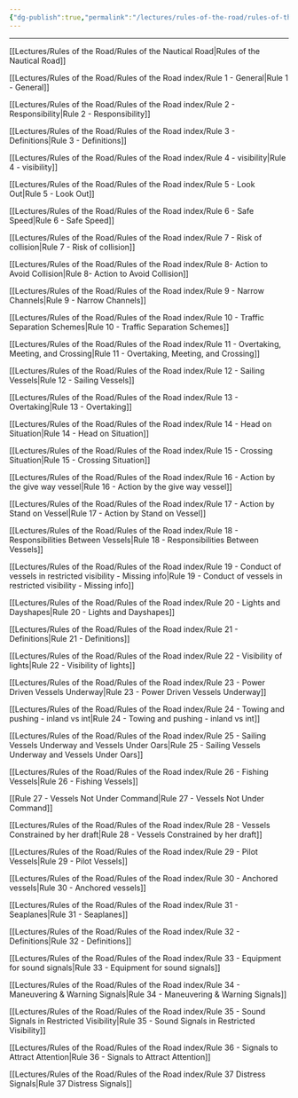 ```yaml
---
{"dg-publish":true,"permalink":"/lectures/rules-of-the-road/rules-of-the-road-index/rotr-index/","tags":["gardenEntry"]}
---
```


***


[[Lectures/Rules of the Road/Rules of the Nautical Road\|Rules of the Nautical Road]]

[[Lectures/Rules of the Road/Rules of the Road index/Rule 1 - General\|Rule 1 - General]]

[[Lectures/Rules of the Road/Rules of the Road index/Rule 2 - Responsibility\|Rule 2 - Responsibility]]

[[Lectures/Rules of the Road/Rules of the Road index/Rule 3 - Definitions\|Rule 3 - Definitions]]

[[Lectures/Rules of the Road/Rules of the Road index/Rule 4 - visibility\|Rule 4 - visibility]]

[[Lectures/Rules of the Road/Rules of the Road index/Rule 5 - Look Out\|Rule 5 - Look Out]]

[[Lectures/Rules of the Road/Rules of the Road index/Rule 6 - Safe Speed\|Rule 6 - Safe Speed]]

[[Lectures/Rules of the Road/Rules of the Road index/Rule 7 - Risk of collision\|Rule 7 - Risk of collision]]

[[Lectures/Rules of the Road/Rules of the Road index/Rule 8- Action to Avoid Collision\|Rule 8- Action to Avoid Collision]]

[[Lectures/Rules of the Road/Rules of the Road index/Rule 9 - Narrow Channels\|Rule 9 - Narrow Channels]]

[[Lectures/Rules of the Road/Rules of the Road index/Rule 10 - Traffic Separation Schemes\|Rule 10 - Traffic Separation Schemes]]

[[Lectures/Rules of the Road/Rules of the Road index/Rule 11 - Overtaking, Meeting, and Crossing\|Rule 11 - Overtaking, Meeting, and Crossing]]

[[Lectures/Rules of the Road/Rules of the Road index/Rule 12 - Sailing Vessels\|Rule 12 - Sailing Vessels]]

[[Lectures/Rules of the Road/Rules of the Road index/Rule 13 - Overtaking\|Rule 13 - Overtaking]]

[[Lectures/Rules of the Road/Rules of the Road index/Rule 14 - Head on Situation\|Rule 14 - Head on Situation]]

[[Lectures/Rules of the Road/Rules of the Road index/Rule 15 - Crossing Situation\|Rule 15 - Crossing Situation]]

[[Lectures/Rules of the Road/Rules of the Road index/Rule 16 - Action by the give way vessel\|Rule 16 - Action by the give way vessel]]

[[Lectures/Rules of the Road/Rules of the Road index/Rule 17 - Action by Stand on Vessel\|Rule 17 - Action by Stand on Vessel]]

[[Lectures/Rules of the Road/Rules of the Road index/Rule 18 - Responsibilities Between Vessels\|Rule 18 - Responsibilities Between Vessels]]

[[Lectures/Rules of the Road/Rules of the Road index/Rule 19 - Conduct of vessels in restricted visibility - Missing info\|Rule 19 - Conduct of vessels in restricted visibility - Missing info]]

[[Lectures/Rules of the Road/Rules of the Road index/Rule 20 - Lights and Dayshapes\|Rule 20 - Lights and Dayshapes]]

[[Lectures/Rules of the Road/Rules of the Road index/Rule 21 - Definitions\|Rule 21 - Definitions]]

[[Lectures/Rules of the Road/Rules of the Road index/Rule 22 - Visibility of lights\|Rule 22 - Visibility of lights]]

[[Lectures/Rules of the Road/Rules of the Road index/Rule 23 - Power Driven Vessels Underway\|Rule 23 - Power Driven Vessels Underway]]

[[Lectures/Rules of the Road/Rules of the Road index/Rule 24 - Towing and pushing - inland vs int\|Rule 24 - Towing and pushing - inland vs int]]

[[Lectures/Rules of the Road/Rules of the Road index/Rule 25 - Sailing Vessels Underway and Vessels Under Oars\|Rule 25 - Sailing Vessels Underway and Vessels Under Oars]]

[[Lectures/Rules of the Road/Rules of the Road index/Rule 26 - Fishing Vessels\|Rule 26 - Fishing Vessels]]

[[Rule 27 - Vessels Not Under Command\|Rule 27 - Vessels Not Under Command]]

[[Lectures/Rules of the Road/Rules of the Road index/Rule 28 - Vessels Constrained by her draft\|Rule 28 - Vessels Constrained by her draft]]

[[Lectures/Rules of the Road/Rules of the Road index/Rule 29 - Pilot Vessels\|Rule 29 - Pilot Vessels]]

[[Lectures/Rules of the Road/Rules of the Road index/Rule 30 - Anchored vessels\|Rule 30 - Anchored vessels]]

[[Lectures/Rules of the Road/Rules of the Road index/Rule 31 - Seaplanes\|Rule 31 - Seaplanes]]

[[Lectures/Rules of the Road/Rules of the Road index/Rule 32 - Definitions\|Rule 32 - Definitions]]

[[Lectures/Rules of the Road/Rules of the Road index/Rule 33 - Equipment for sound signals\|Rule 33 - Equipment for sound signals]]

[[Lectures/Rules of the Road/Rules of the Road index/Rule 34 - Maneuvering & Warning Signals\|Rule 34 - Maneuvering & Warning Signals]]

[[Lectures/Rules of the Road/Rules of the Road index/Rule 35 - Sound Signals in Restricted Visibility\|Rule 35 - Sound Signals in Restricted Visibility]]

[[Lectures/Rules of the Road/Rules of the Road index/Rule 36 - Signals to Attract Attention\|Rule 36 - Signals to Attract Attention]]

[[Lectures/Rules of the Road/Rules of the Road index/Rule 37 Distress Signals\|Rule 37 Distress Signals]]
